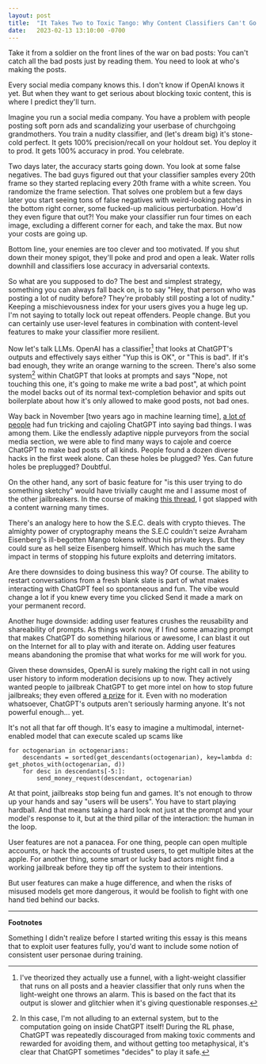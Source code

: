 ```yaml
---
layout: post
title:  "It Takes Two to Toxic Tango: Why Content Classifiers Can't Go It Alone"
date:   2023-02-13 13:10:00 -0700
---
```

Take it from a soldier on the front lines of the war on bad posts: You can't catch all the bad posts just by reading them. You need to look at who's making the posts.

Every social media company knows this. I don't know if OpenAI knows it yet. But when they want to get serious about blocking toxic content, this is where I predict they'll turn.

Imagine you run a social media company. You have a problem with people posting soft porn ads and scandalizing your userbase of churchgoing grandmothers. You train a nudity classifier, and (let's dream big) it's stone-cold perfect. It gets 100% precision/recall on your holdout set. You deploy it to prod. It gets 100% accuracy in prod. You celebrate.

Two days later, the accuracy starts going down. You look at some false negatives. The bad guys figured out that your classifier samples every 20th frame so they started replacing every 20th frame with a white screen. You randomize the frame selection. That solves one problem but a few days later you start seeing tons of false negatives with weird-looking patches in the bottom right corner, some fucked-up malicious perturbation. How'd they even figure that out?! You make your classifier run four times on each image, excluding a different corner for each, and take the max. But now your costs are going up.

Bottom line, your enemies are too clever and too motivated. If you shut down their money spigot, they'll poke and prod and open a leak. Water rolls downhill and classifiers lose accuracy in adversarial contexts.

So what are you supposed to do? The best and simplest strategy, something you can always fall back on, is to say "Hey, that person who was posting a lot of nudity before? They're probably still posting a lot of nudity." Keeping a mischievousness index for your users gives you a huge leg up. I'm not saying to totally lock out repeat offenders. People change. But you can certainly use user-level features in combination with content-level features to make your classifier more resilient.

Now let's talk LLMs. OpenAI has a classifier[^1] that looks at ChatGPT's outputs and effectively says either "Yup this is OK", or "This is bad". If it's bad enough, they write an orange warning to the screen. There's also some system[^2] within ChatGPT that looks at prompts and says "Nope, not touching this one, it's going to make me write a bad post", at which point the model backs out of its normal text-completion behavior and spits out boilerplate about how it's only allowed to make good posts, not bad ones.

Way back in November [two years ago in machine learning time], [a lot of people](https://twitter.com/zswitten/status/1598380220943593472) had fun tricking and cajoling ChatGPT into saying bad things. I was among them. Like the endlessly adaptive nipple purveyors from the social media section, we were able to find many ways to cajole and coerce ChatGPT to make bad posts of all kinds. People found a dozen diverse hacks in the first week alone. Can these holes be plugged? Yes. Can future holes be preplugged? Doubtful. 

On the other hand, any sort of basic feature for "is this user trying to do something sketchy" would have trivially caught me and I assume most of the other jailbreakers. In the course of making [this thread](https://twitter.com/zswitten/status/1598088267789787136), I got slapped with a content warning many times.

There's an analogy here to how the S.E.C. deals with crypto thieves. The almighty power of cryptography means the S.E.C couldn't seize Avraham Eisenberg's ill-begotten Mango tokens without his private keys. But they could sure as hell seize Eisenberg himself. Which has much the same impact in terms of stopping his future exploits and deterring imitators.

Are there downsides to doing business this way? Of course. The ability to restart conversations from a fresh blank slate is part of what makes interacting with ChatGPT feel so spontaneous and fun. The vibe would change a lot if you knew every time you clicked Send it made a mark on your permanent record.

Another huge downside: adding user features crushes the reusability and shareability of prompts. As things work now, if I find some amazing prompt that makes ChatGPT do something hilarious or awesome, I can blast it out on the Internet for all to play with and iterate on. Adding user features means abandoning the promise that what works for me will work for you.

Given these downsides, OpenAI is surely making the right call in not using user history to inform moderation decisions up to now. They actively wanted people to jailbreak ChatGPT to get more intel on how to stop future jailbreaks; they even offered [a prize](https://cdn.openai.com/chatgpt/chatgpt-feedback-contest.pdf) for it. Even with no moderation whatsoever, ChatGPT's outputs aren't seriously harming anyone. It's not powerful enough... yet.

It's not all that far off though. It's easy to imagine a multimodal, internet-enabled model that can execute scaled up scams like

```
for octogenarian in octogenarians:
    descendants = sorted(get_descendants(octogenarian), key=lambda d: get_photos_with(octogenarian, d))
    for desc in descendants[-5:]:
        send_money_request(descendant, octogenarian)
```

At that point, jailbreaks stop being fun and games. It's not enough to throw up your hands and say "users will be users". You have to start playing hardball. And that means taking a hard look not just at the prompt and your model's response to it, but at the third pillar of the interaction: the human in the loop.

User features are not a panacea. For one thing, people can open multiple accounts, or hack the accounts of trusted users, to get multiple bites at the apple. For another thing, some smart or lucky bad actors might find a working jailbreak before they tip off the system to their intentions.

But user features can make a huge difference, and when the risks of misused models get more dangerous, it would be foolish to fight with one hand tied behind our backs.

---

**Footnotes**

[^1]: I've theorized they actually use a funnel, with a light-weight classifier that runs on all posts and a heavier classifier that only runs when the light-weight one throws an alarm. This is based on the fact that its output is slower and glitchier when it's giving questionable responses.
[^2]: In this case, I'm not alluding to an external system, but to the computation going on inside ChatGPT itself! During the RL phase, ChatGPT was repeatedly discouraged from making toxic comments and rewarded for avoiding them, and without getting too metaphysical, it's clear that ChatGPT sometimes "decides" to play it safe.

Something I didn't realize before I started writing this essay is this means that to exploit user features fully, you'd want to include some notion of consistent user personae during training.